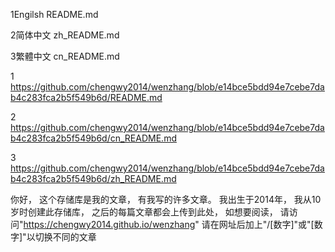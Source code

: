 1Engilsh README.md

2简体中文 zh_README.md

3繁體中文 cn_README.md

1 https://github.com/chengwy2014/wenzhang/blob/e14bce5bdd94e7cebe7dab4c283fca2b5f549b6d/README.md

2 https://github.com/chengwy2014/wenzhang/blob/e14bce5bdd94e7cebe7dab4c283fca2b5f549b6d/cn_README.md

3 https://github.com/chengwy2014/wenzhang/blob/e14bce5bdd94e7cebe7dab4c283fca2b5f549b6d/zh_README.md

你好，
这个存储库是我的文章，
有我写的许多文章。
我出生于2014年，
我从10岁时创建此存储库，
之后的每篇文章都会上传到此处，
如想要阅读，
请访问"https://chengwy2014.github.io/wenzhang"
请在网址后加上"/[数字]"或"[数字]"以切换不同的文章
